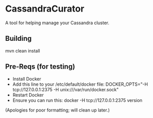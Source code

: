 # CassandraCurator
A tool for helping manage your Cassandra cluster.

## Building
mvn clean install

## Pre-Reqs (for testing)
* Install Docker
* Add this line to your /etc/default/docker file:
DOCKER_OPTS="-H tcp://127.0.0.1:2375 -H unix:///var/run/docker.sock"
* Restart Docker
* Ensure you can run this: docker -H tcp://127.0.0.1:2375 version

(Apologies for poor formatting; will clean up later.)
